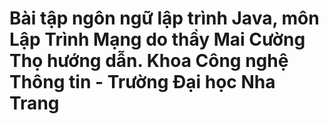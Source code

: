 # Bài tập ngôn ngữ lập trình Java, môn Lập Trình Mạng do thầy Mai Cường Thọ hướng dẫn. Khoa Công nghệ Thông tin - Trường Đại học Nha Trang

